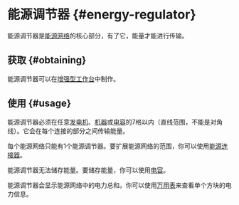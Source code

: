 # 能源调节器 {#energy-regulator}

能源调节器是[能源网络](/Electric-Machines)的核心部分，有了它，能量才能进行传输。

## 获取 {#obtaining}

能源调节器可以在[增强型工作台](/Enhanced-Crafting-Table)中制作。

## 使用 {#usage}

能源调节器必须在任意[发电机](/Electric-Machines#energy-generation)、[机器](/Electric-Machines#machines)或[电容](/Energy-Capacitors)的7格以内（直线范围，不能是对角线）。它会在每个连接的部分之间传输能量。

每个能源网络只能有1个能源调节器。要扩展能源网络的范围，你可以使用[能源连接器](/Energy-Connector)。

能源调节器无法储存能量。要储存能量，你可以使用[电容](/Energy-Capacitors)。

能源调节器会显示能源网络中的电力总和。你可以使用[万用表](/Technical-Gadgets#multimeter)来查看单个方块的电力信息。
